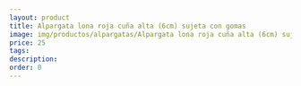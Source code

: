 ```yaml
---
layout: product
title: Alpargata lona roja cuña alta (6cm) sujeta con gomas 
image: img/productos/alpargatas/Alpargata lona roja cuña alta (6cm) sujeta con gomas =25.webp
price: 25
tags: 
description: 
order: 0
---
```

